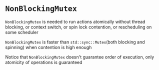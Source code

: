 # `NonBlockingMutex`

`NonBlockingMutex` is needed to run actions
atomically without thread blocking, or context
switch, or spin lock contention, or rescheduling
on some scheduler

`NonBlockingMutex` is faster than `std::sync::Mutex`(both blocking and spinning)
when contention is high enough

Notice that `NonBlockingMutex` doesn't guarantee order
of execution, only atomicity of operations is guaranteed